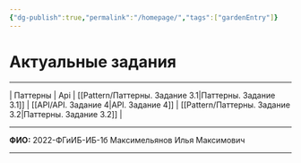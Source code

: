```yaml
---
{"dg-publish":true,"permalink":"/homepage/","tags":["gardenEntry"]}
---
```


# Актуальные задания
---
| Паттерны                                                   | Api
| [[Pattern/Паттерны. Задание 3.1\|Паттерны. Задание 3.1]]                              |  [[API/API. Задание 4\|API. Задание 4]]
| [[Pattern/Паттерны. Задание 3.2\|Паттерны. Задание 3.2]]                              |

---

**ФИО:** 2022-ФГиИБ-ИБ-1б Максимельянов Илья Максимович

---
